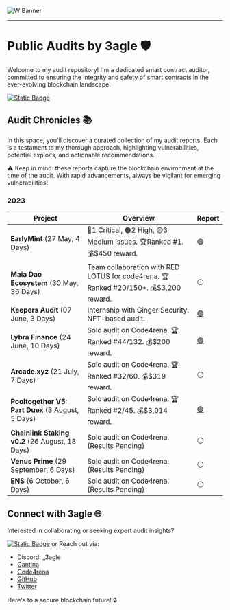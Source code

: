 ![W Banner](https://github.com/0x3agle/audits/assets/91771249/af9f040c-e889-42c2-9bae-3b71959025a1)

---

# Public Audits by 3agle 🛡️
Welcome to my audit repository! I'm a dedicated smart contract auditor, committed to ensuring the integrity and safety of smart contracts in the ever-evolving blockchain landscape.

[![Static Badge](https://img.shields.io/badge/Get%20A%20Quote-white?logo=ethereum&logoColor=black)](https://7pw7xv0vzq2.typeform.com/to/PtOV0uBJ)

## Audit Chronicles 📚
In this space, you'll discover a curated collection of my audit reports. Each is a testament to my thorough approach, highlighting vulnerabilities, potential exploits, and actionable recommendations.

⚠️ Keep in mind: these reports capture the blockchain environment at the time of the audit. With rapid advancements, always be vigilant for emerging vulnerabilities!


### 2023

| Project | Overview | Report |
|---------|----------|--------|
| **EarlyMint** (27 May, 4 Days) | 🚩1 Critical, 🟠2 High, 🟡3 Medium issues. 🏆Ranked #1. 💰$450 reward. | [🟢](https://github.com/0x3agle/audits/blob/main/solo/EarlyMint.md) |
| **Maia Dao Ecosystem** (30 May, 36 Days) | Team collaboration with RED LOTUS for code4rena. 🏆Ranked #20/150+. 💰$3,200 reward. | ⚪ |
| **Keepers Audit** (07 June, 3 Days) | Internship with Ginger Security. NFT-based audit. | [🟢](https://www.priyamsoni.com/_files/ugd/33a2e5_ced27d705465460a9cd39ab5d9f89098.pdf) |
| **Lybra Finance** (24 June, 10 Days) | Solo audit on Code4rena. 🏆Ranked #44/132. 💰$200 reward. | [🟢](https://github.com/code-423n4/2023-06-lybra-findings/issues/765) |
| **Arcade.xyz** (21 July, 7 Days) | Solo audit on Code4rena. 🏆Ranked #32/60. 💰$319 reward. | ⚪  |
| **Pooltogether V5: Part Duex** (3 August, 5 Days) | Solo audit on Code4rena. 🏆Ranked #2/45. 💰$3,014 reward. | [🟢](https://github.com/0x3agle/audits/blob/main/solo/PoolTogether_Part2.md) |
| **Chainlink Staking v0.2** (26 August, 18 Days) | Solo audit on Code4rena. (Results Pending) | ⚪ |
| **Venus Prime** (29 September, 6 Days) | Solo audit on Code4rena. (Results Pending) | ⚪ |
| **ENS** (6 October, 6 Days) | Solo audit on Code4rena. (Results Pending) | ⚪ |


## Connect with 3agle 🌐
Interested in collaborating or seeking expert audit insights? 

[![Static Badge](https://img.shields.io/badge/Get%20A%20Quote-white?logo=ethereum&logoColor=black)](https://7pw7xv0vzq2.typeform.com/to/PtOV0uBJ) or Reach out via:

- Discord: _3agle
- [Cantina](https://cantina.xyz/u/3agle)
- [Code4rena](https://code4rena.com/@3agle)
- [GitHub](https://github.com/0x3agle)
- [Twitter](https://twitter.com/X3agleX)

Here's to a secure blockchain future! 🔒

